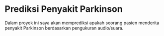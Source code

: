 # Prediksi Penyakit Parkinson
Dalam proyek ini saya akan memprediksi apakah seorang pasien menderita penyakit Parkinson berdasarkan pengukuran audio/suara.
